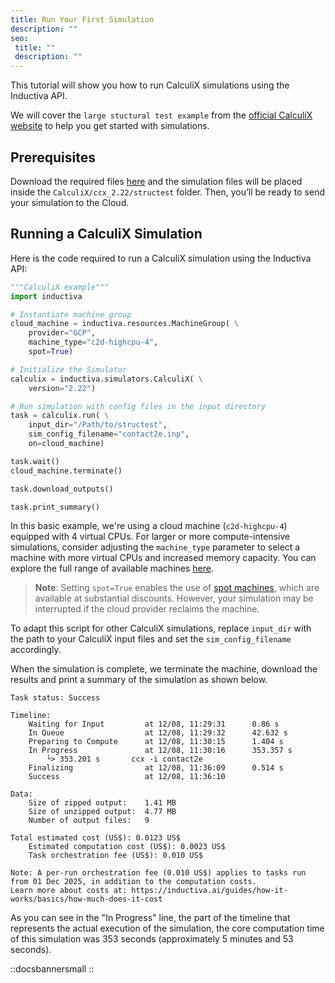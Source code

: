 ```yaml
---
title: Run Your First Simulation
description: ""
seo:
 title: ""
 description: ""
---
```


This tutorial will show you how to run CalculiX simulations using the Inductiva API.

We will cover the `large stuctural test example` from the [official CalculiX website](https://www.dhondt.de/) to help you get started with simulations.

## Prerequisites
Download the required files [here](https://www.dhondt.de/ccx_2.22.structest.tar.bz2) and the simulation files will be placed inside the `CalculiX/ccx_2.22/structest` folder. Then, you’ll be ready to send your simulation to the Cloud.

## Running a CalculiX Simulation
Here is the code required to run a CalculiX simulation using the Inductiva API:

```python
"""CalculiX example"""
import inductiva

# Instantiate machine group
cloud_machine = inductiva.resources.MachineGroup( \
	provider="GCP",
	machine_type="c2d-highcpu-4",
	spot=True)

# Initialize the Simulator
calculix = inductiva.simulators.CalculiX( \
	version="2.22")

# Run simulation with config files in the input directory
task = calculix.run( \
	input_dir="/Path/to/structest",
	sim_config_filename="contact2e.inp",
	on=cloud_machine)

task.wait()
cloud_machine.terminate()

task.download_outputs()

task.print_summary()

```

In this basic example, we're using a cloud machine (`c2d-highcpu-4`) equipped with 4 virtual CPUs.
For larger or more compute-intensive simulations, consider adjusting the `machine_type` parameter to select
a machine with more virtual CPUs and increased memory capacity. You can explore the full range of available machines [here](https://console.inductiva.ai/machine-groups/instance-types).

> **Note**: Setting `spot=True` enables the use of [spot machines](/guides/machines/spot-machines), which are available at substantial discounts.
> However, your simulation may be interrupted if the cloud provider reclaims the machine.

To adapt this script for other CalculiX simulations, replace `input_dir` with the path to your CalculiX input files
and set the `sim_config_filename` accordingly.

When the simulation is complete, we terminate the machine, download the results and print a summary of the simulation as shown below.

```
Task status: Success

Timeline:
	Waiting for Input         at 12/08, 11:29:31      0.86 s
	In Queue                  at 12/08, 11:29:32      42.632 s
	Preparing to Compute      at 12/08, 11:30:15      1.404 s
	In Progress               at 12/08, 11:30:16      353.357 s
		└> 353.201 s       ccx -i contact2e
	Finalizing                at 12/08, 11:36:09      0.514 s
	Success                   at 12/08, 11:36:10

Data:
	Size of zipped output:    1.41 MB
	Size of unzipped output:  4.77 MB
	Number of output files:   9

Total estimated cost (US$): 0.0123 US$
	Estimated computation cost (US$): 0.0023 US$
	Task orchestration fee (US$): 0.010 US$

Note: A per-run orchestration fee (0.010 US$) applies to tasks run from 01 Dec 2025, in addition to the computation costs.
Learn more about costs at: https://inductiva.ai/guides/how-it-works/basics/how-much-does-it-cost
```

As you can see in the "In Progress" line, the part of the timeline that represents the actual execution of the simulation,
the core computation time of this simulation was 353 seconds (approximately 5 minutes and 53 seconds).

::docsbannersmall
::
